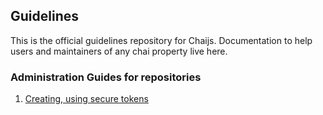 ## Guidelines

This is the official guidelines repository for Chaijs. Documentation to help users and maintainers of any chai property live here.

### Administration Guides for repositories

1. [Creating, using secure tokens](./secure-tokens.md)
